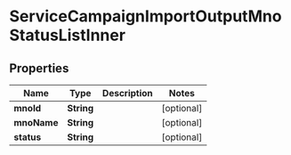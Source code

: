 

# ServiceCampaignImportOutputMnoStatusListInner

## Properties

Name | Type | Description | Notes
------------ | ------------- | ------------- | -------------
**mnoId** | **String** |  |  [optional]
**mnoName** | **String** |  |  [optional]
**status** | **String** |  |  [optional]





